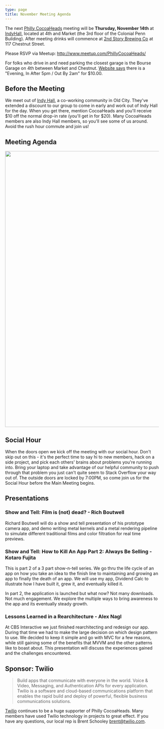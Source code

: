 ```yaml
---
type: page
title: November Meeting Agenda
---
```


The next [Philly CocoaHeads][PC] meeting will be **Thursday, November 14th** at [IndyHall][IndyHall], located at 4th and Market (the 3rd floor of the Colonial Penn Building). After meeting drinks will commence at [2nd Story Brewing Co][2nd Story Brewing Co] at 117 Chestnut Street.

[PC]:http://phillycocoa.org
[IndyHall]:https://www.indyhall.org/
[2nd Story Brewing Co]:http://www.2ndstorybrewing.com

Please RSVP via Meetup: <http://www.meetup.com/PhillyCocoaHeads/>

For folks who drive in and need parking the closest garage is the Bourse Garage on 4th between Market and Chestnut. [Website says](https://www.parkme.com/lot/85982/bourse-garage-philadelphia-pa) there is a "Evening, In After 5pm / Out By 2am" for $10.00.

## Before the Meeting
We meet out of <a href="https://www.indyhall.org">Indy Hall</a>, a co-working community in Old City. They've extended a discount to our group to come in early and work out of Indy Hall for the day. When you get there, mention CocoaHeads and you'll receive $10 off the normal drop-in rate (you'll get in for $20). Many CocoaHeads members are also Indy Hall members, so you'll see some of us around. Avoid the rush hour commute and join us!


## Meeting Agenda

<p><img src="/images/agenda.png" width="900px"/></p>

## Social Hour
When the doors open we kick off the meeting with our social hour. Don't skip out on this - it's the perfect time to say hi to new members, hack on a side project, and pick each others' brains about problems you're running into. Bring your laptop and take advantage of our helpful community to push through that problem you just can't quite seem to Stack Overflow your way out of. The outside doors are locked by 7:00PM, so come join us for the Social Hour before the Main Meeting begins.

## Presentations
### Show and Tell: Film is (not) dead? - Rich Boutwell
Richard Boutwell will do a show and tell presentation of his prototype camera app, and demo writing metal kernels and a metal rendering pipeline to simulate different traditional films and color filtration for real time previews.

### Show and Tell: How to Kill An App Part 2: Always Be Selling - Kotaro Fujita
This is part 2 of a 3 part show-n-tell series. We go thru the life cycle of an app on how you take an idea to the finish line to maintaining and growing an app to finally the death of an app. We will use my app, Dividend Calc to illustrate how I have built it, grew it, and eventually killed it.

In part 2, the application is launched but what now? Not many downloads. Not much engagement. We explore the multiple ways to bring awareness to the app and its eventually steady growth.

### Lessons Learned in a Rearchitecture - Alex Nagl
At CBS Interactive we just finished rearchitecting and redesign our app. During that time we had to make the large decision on which design pattern to use. We decided to keep it simple and go with MVC for a few reasons, while still gaining some of the benefits that MVVM and the other patterns like to boast about. This presentation will discuss the experiences gained and the challenges encountered.

## Sponsor: Twilio

> Build apps that communicate with everyone in the world. Voice & Video, Messaging, and Authentication APIs for every application. Twilio is a software and cloud-based communications platform that enables the rapid build and deploy of powerful, flexible business communications solutions.

[Twilio](http://www.twilio.com) continues to be a huge supporter of Philly CocoaHeads. Many members have used Twilio technology in projects to great effect. If you have any questions, our local rep is Brent Schooley <brent@twilio.com>.
